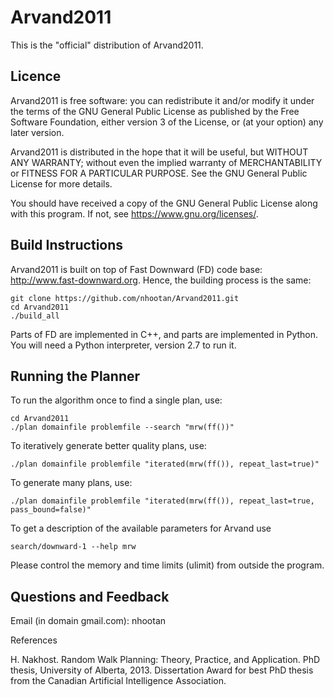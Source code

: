 # Arvand2011

This is the "official" distribution of Arvand2011.

## Licence

Arvand2011 is free software: you can redistribute it and/or modify
it under the terms of the GNU General Public License as published by
the Free Software Foundation, either version 3 of the License, or (at
your option) any later version.

Arvand2011 is distributed in the hope that it will be useful, but
WITHOUT ANY WARRANTY; without even the implied warranty of
MERCHANTABILITY or FITNESS FOR A PARTICULAR PURPOSE. See the GNU
General Public License for more details.

You should have received a copy of the GNU General Public License
along with this program. If not, see <https://www.gnu.org/licenses/>.

## Build Instructions

Arvand2011 is built on top of Fast Downward (FD) code base: http://www.fast-downward.org.
Hence, the building process is the same:

```
git clone https://github.com/nhootan/Arvand2011.git
cd Arvand2011
./build_all
```

Parts of FD are implemented in C++, and parts are implemented
in Python. You will need a Python interpreter, version 2.7  to
run it.

## Running the Planner

To run the algorithm once to find a single plan, use:
```
cd Arvand2011
./plan domainfile problemfile --search "mrw(ff())"
```

To iteratively generate better quality plans, use:
```
./plan domainfile problemfile "iterated(mrw(ff()), repeat_last=true)"
```

To generate many plans, use:
```
./plan domainfile problemfile "iterated(mrw(ff()), repeat_last=true, pass_bound=false)"
```

To get a description of the available parameters for Arvand use
```
search/downward-1 --help mrw
```

Please control the memory and time limits (ulimit) from outside the program.

## Questions and Feedback

Email (in domain gmail.com): nhootan

References

H. Nakhost. Random Walk Planning: Theory, Practice, and Application. PhD thesis, University of Alberta, 2013. Dissertation Award for best PhD thesis from the Canadian Artificial Intelligence Association.

